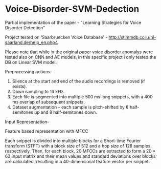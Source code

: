 # Voice-Disorder-SVM-Dedection
Partial implementation of the paper - "Learning Strategies for Voice Disorder Detection"

Project tested on 'Saarbruecken Voice Database' - http://stimmdb.coli.uni-saarland.de/help_en.php4

Please note that while in the original paper voice disorder anomalys were tested also on CNN and AE models, in this specific project i only tested the DB on Linear SVM model.

Preprocessing actions-
1.	Silence at the start and end of the audio recordings is removed (if exists).
2.	Down sampling to 16 kHz.
3.	Each file is segmented into multiple 500 ms long snippets, with a 400 ms overlap of subsequent snippets.
4.	Dataset augmentation – each sample is pitch-shifted by 8 half-semitones up and 8 half-semitones down.

Input Representation-

Feature based representation with MFCC

Each snippet is divided into multiple blocks for a Short-time Fourier transform (STFT) with a block size of 512 and a hop size of 128 samples, respectively. 
Then, for each block, 20 MFCCs are extracted to form a 20 * 63 input matrix and their mean values and standard deviations over blocks are calculated, resulting in a 40-dimensional feature vector per snippet.
